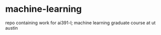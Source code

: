 # machine-learning

repo containing work for ai391-l; machine learning graduate course at ut austin

